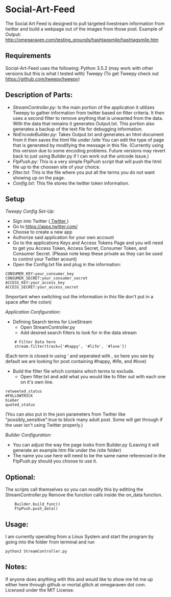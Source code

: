 # Social-Art-Feed
The Social Art Feed is designed to pull targeted livestream information from twitter and build a webpage out of the images from those post.
Example of Output: <a href="http://omegaraven.com/testing_grounds/hashtagsmile/hashtagsmile.htm"> http://omegaraven.com/testing_grounds/hashtagsmile/hashtagsmile.htm </a>

## Requirements
Social-Art-Feed uses the following:
Python 3.5.2 (may work with other versions but this is what I tested with)
Tweepy (To get Tweepy check out <a href:="https://github.com/tweepy/tweepy">https://github.com/tweepy/tweepy</a>)

## Description of Parts:
- *StreamController.py:* Is the main portion of the application it utilizes Tweepy to gather information from twitter based on filter criteria. It then uses a second filter to remove anything that is unwanted from the data. With the data that remains it generates Output.txt. This portion also generates a backup of the text file for debugging information.
- *NoEncodeBuilder.py:* Takes Output.txt and generates an html document from it then saves the html file under /site You can edit the type of page that is generated by modifying the message in this file. (Currently using this version due to some encoding problems. Future versions may revert back to just using Builder.py if I can work out the unicode issue.)
- *FtpPush.py:* This is a very simple FtpPush script that will push the html file up to the choosen site of your choice.
- *filter.txt:* This is the file where you put all the terms you do not want showing up on the page.
- *Config.txt:* This file stores the twitter token information.

## Setup
*Tweepy Config Set-Up:*
- Sign into Twitter (<a href="https://twitter.com"> Twitter </a>)
- Go to <a href="https://apps.twitter.com/"> https://apps.twitter.com/ </a>
- Choose to create a new app
- Authorize said application for your own account
- Go to the applications Keys and Access Tokens Page and you will need to get you Access Token, Access Secret, Consumer Token, and Consumer Secret. (Please note keep these private as they can be used to control your Twitter acount)
- Open the Config.txt file and plug in the information:
```
CONSUMER_KEY:your_consumer_key
CONSUMER_SECRET:your_consumer_secret
ACCESS_KEY:your_access_key
ACCESS_SECRET:your_access_secret
```
(Important when switching out the information in this file don't put in a space after the colon)

*Application Configuration:*
- Defining Search terms for LiveStream
  - Open StreamController.py
  - Add desired search filters to look for in the data stream
```
    # Filter Data here
    stream.filter(track=['#happy', '#life', '#love'])
```
(Each term is closed in using ' and seperated with , so here you see by default we are looking for post containing #happy, #life, and #love)
- Build the filter file which contains which terms to exclude.
  - Open filter.txt and add what you would like to filter out with each one on it's own line.
```
retweeted_status
#FOLLOWTRICK
bieber
quoted_status
```
(You can also put in the json parameters from Twitter like "possibly_sensitive":true to block many adult post. Some will get through if the user isn't using Twitter properly.)

*Builder Configuration:*
- You can adjust the way the page looks from Builder.py (Leaving it will generate an example.htm file under the /site folder)
- The name you use here will need to be the same name referenced in the FtpPush.py should you choose to use it.

## Optional:
The scripts call themselves so you can modify this by editting the StreamController.py
Remove the function calls inside the on_data function.
```
    Builder.build_func()
    FtpPush.push_data()
```

## Usage:
I am currently operating from a Linux System and start the program by going into the folder from terminal and run
```
python3 StreamController.py
```

## Notes:
If anyone does anything with this and would like to show me hit me up either here through github or mortal.glitch at omegaraven dot com.
Licensed under the MIT License.

